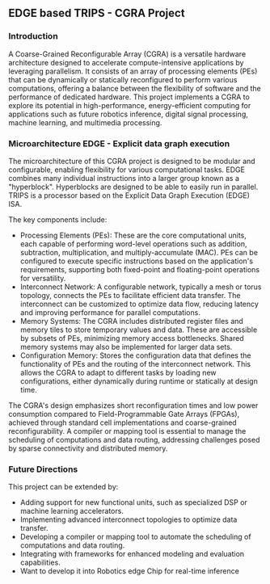 ## EDGE based TRIPS - CGRA Project
### Introduction
A Coarse-Grained Reconfigurable Array (CGRA) is a versatile hardware architecture designed to accelerate compute-intensive applications by leveraging parallelism. It consists of an array of processing elements (PEs) that can be dynamically or statically reconfigured to perform various computations, offering a balance between the flexibility of software and the performance of dedicated hardware. This project implements a CGRA to explore its potential in high-performance, energy-efficient computing for applications such as future robotics inference, digital signal processing, machine learning, and multimedia processing.

### Microarchitecture EDGE - Explicit data graph execution
The microarchitecture of this CGRA project is designed to be modular and configurable, enabling flexibility for various computational tasks. EDGE combines many individual instructions into a larger group known as a "hyperblock". Hyperblocks are designed to be able to easily run in parallel. TRIPS is a processor based on the Explicit Data Graph Execution (EDGE) ISA.


The key components include:

- Processing Elements (PEs): These are the core computational units, each capable of performing word-level operations such as addition, subtraction, multiplication, and multiply-accumulate (MAC). PEs can be configured to execute specific instructions based on the application's requirements, supporting both fixed-point and floating-point operations for versatility.
- Interconnect Network: A configurable network, typically a mesh or torus topology, connects the PEs to facilitate efficient data transfer. The interconnect can be customized to optimize data flow, reducing latency and improving performance for parallel computations.
- Memory Systems: The CGRA includes distributed register files and memory tiles to store temporary values and data. These are accessible by subsets of PEs, minimizing memory access bottlenecks. Shared memory systems may also be implemented for larger data sets.
- Configuration Memory: Stores the configuration data that defines the functionality of PEs and the routing of the interconnect network. This allows the CGRA to adapt to different tasks by loading new configurations, either dynamically during runtime or statically at design time.

The CGRA's design emphasizes short reconfiguration times and low power consumption compared to Field-Programmable Gate Arrays (FPGAs), achieved through standard cell implementations and coarse-grained reconfigurability. A compiler or mapping tool is essential to manage the scheduling of computations and data routing, addressing challenges posed by sparse connectivity and distributed memory.

### Future Directions
This project can be extended by:

- Adding support for new functional units, such as specialized DSP or machine learning accelerators.
- Implementing advanced interconnect topologies to optimize data transfer.
- Developing a compiler or mapping tool to automate the scheduling of computations and data routing.
- Integrating with frameworks for enhanced modeling and evaluation capabilities.
- Want to develop it into Robotics edge Chip for real-time inference

